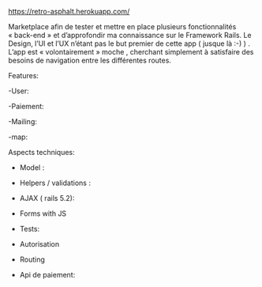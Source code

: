 
https://retro-asphalt.herokuapp.com/


Marketplace afin de tester et mettre en place plusieurs fonctionnalités « back-end » et d’approfondir ma connaissance sur le Framework Rails.
Le Design, l’UI et l’UX n’étant pas le but premier de cette app ( jusque là :-) ) . L’app est « volontairement »  moche , cherchant simplement à satisfaire des besoins de navigation entre les différentes routes.

Features:

-User:


-Paiement:

-Mailing:

-map:


Aspects techniques:

- Model :

- Helpers / validations :

- AJAX ( rails 5.2):

- Forms with JS

- Tests:

- Autorisation

- Routing

- Api de paiement:
